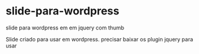 slide-para-wordpress
====================

slide para wordpress em em jquery com thumb

Slide criado para usar em wordpress.
precisar baixar os plugin jquery para usar
